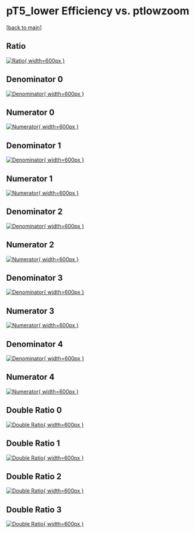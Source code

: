 # pT5_lower Efficiency vs. ptlowzoom

[[back to main](./)]



## Ratio

[![Ratio](../mtv/var/pT5_lower_loweta_11_-1_eff_ptlowzoom.png){ width=600px }](../mtv/var/pT5_lower_loweta_11_-1_eff_ptlowzoom.pdf)

## Denominator 0

[![Denominator](../mtv/den/pT5_lower_loweta_11_-1_eff_ptlowzoom_den0.png){ width=600px }](../mtv/den/pT5_lower_loweta_11_-1_eff_ptlowzoom_den0.pdf)

## Numerator 0

[![Numerator](../mtv/num/pT5_lower_loweta_11_-1_eff_ptlowzoom_num0.png){ width=600px }](../mtv/num/pT5_lower_loweta_11_-1_eff_ptlowzoom_num0.pdf)

## Denominator 1

[![Denominator](../mtv/den/pT5_lower_loweta_11_-1_eff_ptlowzoom_den1.png){ width=600px }](../mtv/den/pT5_lower_loweta_11_-1_eff_ptlowzoom_den1.pdf)

## Numerator 1

[![Numerator](../mtv/num/pT5_lower_loweta_11_-1_eff_ptlowzoom_num1.png){ width=600px }](../mtv/num/pT5_lower_loweta_11_-1_eff_ptlowzoom_num1.pdf)

## Denominator 2

[![Denominator](../mtv/den/pT5_lower_loweta_11_-1_eff_ptlowzoom_den2.png){ width=600px }](../mtv/den/pT5_lower_loweta_11_-1_eff_ptlowzoom_den2.pdf)

## Numerator 2

[![Numerator](../mtv/num/pT5_lower_loweta_11_-1_eff_ptlowzoom_num2.png){ width=600px }](../mtv/num/pT5_lower_loweta_11_-1_eff_ptlowzoom_num2.pdf)

## Denominator 3

[![Denominator](../mtv/den/pT5_lower_loweta_11_-1_eff_ptlowzoom_den3.png){ width=600px }](../mtv/den/pT5_lower_loweta_11_-1_eff_ptlowzoom_den3.pdf)

## Numerator 3

[![Numerator](../mtv/num/pT5_lower_loweta_11_-1_eff_ptlowzoom_num3.png){ width=600px }](../mtv/num/pT5_lower_loweta_11_-1_eff_ptlowzoom_num3.pdf)

## Denominator 4

[![Denominator](../mtv/den/pT5_lower_loweta_11_-1_eff_ptlowzoom_den4.png){ width=600px }](../mtv/den/pT5_lower_loweta_11_-1_eff_ptlowzoom_den4.pdf)

## Numerator 4

[![Numerator](../mtv/num/pT5_lower_loweta_11_-1_eff_ptlowzoom_num4.png){ width=600px }](../mtv/num/pT5_lower_loweta_11_-1_eff_ptlowzoom_num4.pdf)

## Double Ratio 0

[![Double Ratio](../mtv/ratio/pT5_lower_loweta_11_-1_eff_ptlowzoom_ratio0.png){ width=600px }](../mtv/ratio/pT5_lower_loweta_11_-1_eff_ptlowzoom_ratio0.pdf)

## Double Ratio 1

[![Double Ratio](../mtv/ratio/pT5_lower_loweta_11_-1_eff_ptlowzoom_ratio1.png){ width=600px }](../mtv/ratio/pT5_lower_loweta_11_-1_eff_ptlowzoom_ratio1.pdf)

## Double Ratio 2

[![Double Ratio](../mtv/ratio/pT5_lower_loweta_11_-1_eff_ptlowzoom_ratio2.png){ width=600px }](../mtv/ratio/pT5_lower_loweta_11_-1_eff_ptlowzoom_ratio2.pdf)

## Double Ratio 3

[![Double Ratio](../mtv/ratio/pT5_lower_loweta_11_-1_eff_ptlowzoom_ratio3.png){ width=600px }](../mtv/ratio/pT5_lower_loweta_11_-1_eff_ptlowzoom_ratio3.pdf)

